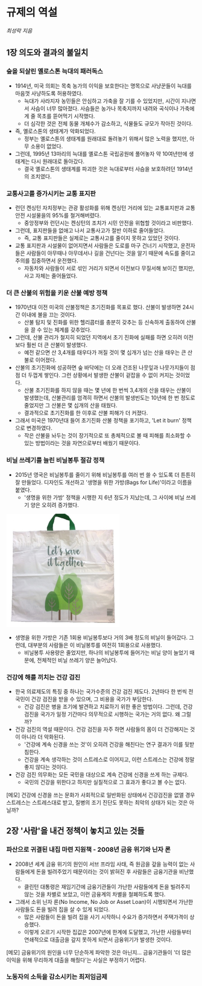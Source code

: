 # 규제의 역설
###### 최성락 지음

## 1장 의도와 결과의 불일치

### 숲을 되살린 옐로스톤 늑대의 패러독스

- 1914년, 미국 의회는 목축 농가의 이익을 보호한다는 명목으로 사냥꾼들이 늑대를 마음껏 사냥하도록 허용하였다.
  - 늑대가 사라지자 농민들은 안심하고 가축을 잘 기를 수 있었지만, 시간이 지나면서 사슴이 너무 많아졌다. 사슴들은 농가나 목축지까지 내려와 곡식이나 가축에게 줄 목초를 뜯어먹기 시작했다.
  - 더 심각한 것은 전체 동물 개체수가 감소하고, 식물들도 규모가 작아진 것이다.
- 즉, 옐로스톤의 생태계가 악화되었다.
  - 정부는 옐로스톤의 생태계를 원래대로 돌려놓기 위해서 많은 노력을 했지만, 아무 소용이 없었다.
- 그런데, 1995년 13마리의 늑대를 옐로스톤 국립공원에 풀어놓자 약 10여년만에 생태계는 다시 원래대로 돌아갔다.
  - 결국 옐로스톤의 생태계를 파괴한 것은 늑대로부터 사슴을 보호하려던 1914년의 조치였다.

### 교통사고를 증가시키는 교통 표지판

- 런던 켄싱턴 자치정부는 관광 활성화를 위해 켄싱턴 거리에 있는 교통표지판과 교통안전 시설물을의 95%를 철거해버렸다.
  - 중앙정부와 런던시는 켄싱턴의 조치가 시민 안전을 위협할 것이라고 비판했다.
- 그런데, 표지판들을 없애고 나서 교통사고가 절반 이하로 줄어들었다.
  - 즉, 교통 표지판들은 실제로는 교통사고를 줄이지 못하고 있었던 것이다.
- 교통 표지판과 시설물이 없어지면서 사람들은 도로를 마구 건너기 시작했고, 운전자들은 사람들이 아무때나 아무데서나 길을 건넌다는 것을 알기 때문에 속도를 줄이고 주의를 집중하면서 운전했다.
  - 자동차와 사람들이 서로 섞인 거리가 되면서 이전보다 무질서해 보이긴 했지만, 사고 자체는 줄어들었다.
  
### 더 큰 산불의 위험을 키운 산불 예방 정책

- 1970년대 이전 미국의 산불정책은 초기진화를 목표로 했다. 산불이 발생하면 24시간 이내에 불을 끄는 것이다.
  - 산불 탐지 및 진화를 위한 헬리콥터를 충분히 갖추는 등 신속하게 출동하여 산불을 끌 수 있는 체계를 갖추었다.
- 그런데, 산불 관리가 철지히 되었던 지역에서 초기 진화에 실패를 하면 오히려 이전보다 훨씬 더 큰 산불이 발생했다.
  - 예전 같으면 산 3,4개를 태우다가 꺼질 것이 몇 십개가 넘는 산을 태우는 큰 산불로 이어졌다.
- 산불의 초기진화에 성공하면 숲 바닥에는 더 오래 건조된 나뭇잎과 나뭇가지들이 점점 더 두껍게 쌓인다. 그런 상황에서 발생한 산불이 겉잡을 수 없이 커지는 것이었다.
  - 산불 초기진화를 하지 않을 때는 몇 년에 한 번씩 3,4개의 산을 태우는 산불이 발생했는데, 산불관리를 엄격히 하면서 산불의 발생빈도는 10년에 한 번 정도로 줄었지만 그 산불은 몇 십개의 산을 태웠다.
  - 결과적으로 초기진화를 한 이후로 산불 피해가 더 커졌다.
- 그래서 미국은 1970년대 들어 초기진화 산불 정책을 포기하고, 'Let it burn' 정책으로 변경하였다.
  - 작은 산불을 놔두는 것이 장기적으로 또 총체적으로 볼 때 피해를 최소화할 수 있는 방법이라는 것을 자연으로부터 배웠기 때문이다.

### 비닐 쓰레기를 늘린 비닐봉투 절감 정책

- 2015년 영국은 비닐봉투를 줄이기 위해 비닐봉투를 여러 번 쓸 수 있도록 더 튼튼히 잘 만들었다. 디자인도 개선하고 '생명을 위한 가방(Bags for Life)'이라고 이름을 붙였다.
  - '생명을 위한 가방' 정책을 시행한 지 6년 정도가 지났는데, 그 사이에 비닐 쓰레기 양은 오히려 증가했다.  

<img src="./image/BagsForLife.jpg" width="300px" height="300px" >  

- 생명을 위한 가방은 기존 1회용 비닐봉투보다 거의 3배 정도의 비닐이 들어갔다. 그런데, 대부분의 사람들은 이 비닐봉투를 여전히 1회용으로 사용했다.
  - 비닐봉투 사용량은 줄었지만, 하나의 비닐봉투에 들어가는 비닐 양이 늘었기 때문에, 전체적인 비닐 쓰레기 양은 늘어났다.
  
### 건강에 해를 끼치는 건강 검진

- 한국 의료제도의 특징 중 하나는 국가수준의 건강 검진 제도다. 2년마다 한 번씩 전국민이 건강 검진을 받을 수 있으며, 그 비용을 국가가 부담한다.
  - 건강 검진은 병을 조기에 발견하고 치료하기 위한 좋은 방법이다. 그런데, 건강 검진을 국가가 일정 기간마다 의무적으로 시행하는 국가는 거의 없다. 왜 그럴까?
- 건강 검진의 역설 때문이다. 건강 검진을 자주 하면 사람들의 몸이 더 건강해지는 것이 아니라 더 악화된다.
  - '건강에 계속 신경을 쓰는 것'이 오히려 건강을 해친다는 연구 결과가 이를 뒷받침한다.
  - 건강을 계속 생각하는 것이 스트레스로 이어지고, 이런 스트레스는 건강에 정말 좋지 않다는 것이다.
- 건강 검진 의무화는 모든 국민을 대상으로 계속 건강에 신경을 쓰게 하는 규제다.
  - 국민의 건강을 위한다고 하지만 실질적으로 그 효과가 좋다고 볼 수는 없다.

[메모] 건강에 신경을 쓰는 문화가 사회적으로 일반화된 상태에서 건강검진을 없앨 경우 스트레스는 스트레스대로 받고, 질병의 조기 진단도 못하는 최악의 상태가 되는 것은 아닐까?

## 2장 '사람'을 내건 정책이 놓치고 있는 것들

### 파산으로 귀결된 내집 마련 지원책 - 2008년 금융 위기와 닌자 론

- 2008년 세계 금융 위기의 원인이 서브 프라임 사태, 즉 원금을 갚을 능력이 없는 사람들에게 돈을 빌려주었기 때문이라는 것이 밝혀진 후 사람들은 금융기관을 비난했다.
  - 클린턴 대통령은 재임기간에 금융기관들이 가난한 사람들에게 돈을 빌려주지 않는 것을 차별로 보았고, 이런 금융계의 차별을 철폐하도록 했다.
- 그래서 소위 닌자 론(No Income, No Job or Asset Loan)이 시행되면서 가난한 사람들도 돈을 빌려 집을 살 수 있게 되었다.
  - 많은 사람들이 돈을 빌려 집을 사기 시작하니 수요가 증가하면서 주택가격이 상승했다.
  - 이렇게 오르기 시작한 집값은 2007년에 한계에 도달했고, 가난한 사람들부터 연쇄적으로 대출금을 갚지 못하게 되면서 금융위기가 발생한 것이다.

[메모] 금융위기의 원인을 너무 단순하게 파악한 것은 아닌지... 금융기관들이 '더 많은 이익을 위해 무리하게 대출을 해줬다'는 사실은 부정하기 어렵다.

### 노동자의 소득을 감소시키는 최저임금제 
